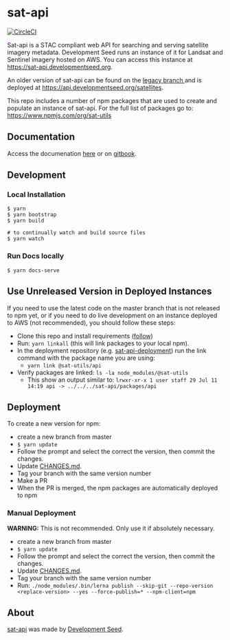 # sat-api 

[![CircleCI](https://circleci.com/gh/sat-utils/sat-api.svg?style=svg)](https://circleci.com/gh/sat-utils/sat-api)

Sat-api is a STAC compliant web API for searching and serving satellite imagery metadata. Development Seed runs an instance of it for Landsat and Sentinel imagery hosted on AWS. You can access this instance at https://sat-api.developmentseed.org.

An older version of sat-api can be found on the [legacy branch ](https://github.com/sat-utils/sat-api/tree/legacy) and is deployed at https://api.developmentseed.org/satellites.

This repo includes a number of npm packages that are used to create and populate an instance of sat-api. For the full list of packages go to:
https://www.npmjs.com/org/sat-utils

## Documentation

Access the documenation [here](docs) or on [gitbook](https://sat-utils.gitbook.io/sat-api/).

## Development

### Local Installation

    $ yarn
    $ yarn bootstrap
    $ yarn build

    # to continually watch and build source files
    $ yarn watch

### Run Docs locally

    $ yarn docs-serve

## Use Unreleased Version in Deployed Instances

If you need to use the latest code on the master branch that is not released to npm yet, or if you need to do live development on an instance deployed to AWS (not recommended), you should follow these steps:

- Clone this repo and install requirements ([follow](#local-installation))
- Run: `yarn linkall` (this will link packages to your local npm).
- In the deployment repository (e.g. [sat-api-deployment](https://github.com/sat-utils/sat-api-deployment#deploy-an-instance)) run the link command with the package name you are using:
    - `yarn link @sat-utils/api`
- Verify packages are linked: `ls -la node_modules/@sat-utils`
    - This show an output similar to: `lrwxr-xr-x 1 user staff 29 Jul 11 14:19 api -> ../../../sat-api/packages/api`

## Deployment

To create a new version for npm:

- create a new branch from master
- `$ yarn update`
- Follow the prompt and select the correct the version, then commit the changes.
- Update [CHANGES.md](CHANGES.md).
- Tag your branch with the same version number
- Make a PR
- When the PR is merged, the npm packages are automatically deployed to npm

### Manual Deployment

**WARNING:** This is not recommended. Only use it if absolutely necessary.

- create a new branch from master
- `$ yarn update`
- Follow the prompt and select the correct the version, then commit the changes.
- Update [CHANGES.md](CHANGES.md).
- Tag your branch with the same version number
- Run: `./node_modules/.bin/lerna publish --skip-git --repo-version <replace-version> --yes --force-publish=* --npm-client=npm`

## About

[sat-api](http://github.com/sat-utils/sat-api.git) was made by [Development Seed](http://developmentseed.org).
